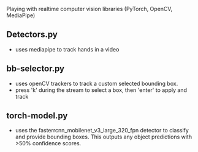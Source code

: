 Playing with realtime computer vision libraries (PyTorch, OpenCV, MediaPipe)

## Detectors.py 
 - uses mediapipe to track hands in a video 

## bb-selector.py
 - uses openCV trackers to track a custom selected bounding box.
 - press 'k' during the stream to select a box, then 'enter' to apply and track

## torch-model.py 
 - uses the fasterrcnn_mobilenet_v3_large_320_fpn detector to classify and provide bounding boxes. This outputs any object predictions with >50% confidence scores.
